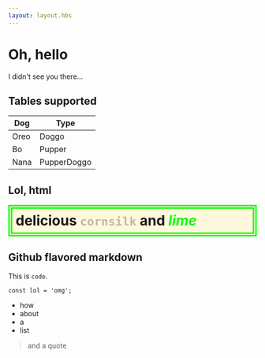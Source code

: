 ```yaml
---
layout: layout.hbs
---
```


# Oh, hello

I didn't see you there...

## Tables supported

| Dog        | Type         |
| ---------- | ------------ |
| Oreo       | Doggo        |
| Bo         | Pupper       |
| Nana       | PupperDoggo  |

## Lol, html

<div style="border: 8px double lime; background: cornsilk; padding: 0.5em;">
	<p style="margin: 0 auto; font-size: 2em; font-weight: bold">
		delicious <code style="color: rgba(0,0,0,0.25); text-stroke: 1px white;">cornsilk</code> and <em style="color: lime;">lime</em>
	</p>
</div>

## Github flavored markdown

This is `code`.

```
const lol = 'omg';
```

- how
- about
- a
- list

> and a quote
